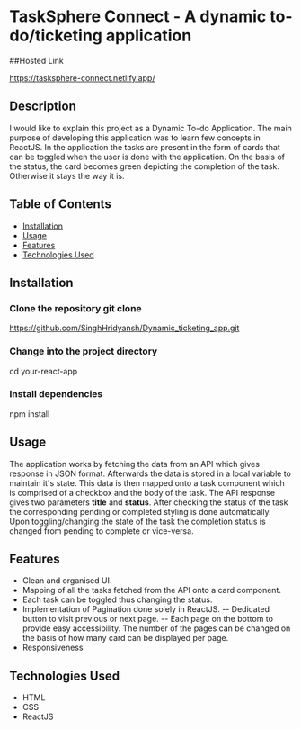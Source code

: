 # TaskSphere Connect - A dynamic to-do/ticketing application

##Hosted Link

https://tasksphere-connect.netlify.app/

## Description

I would like to explain this project as a Dynamic To-do Application. The main purpose of developing this application was to learn few concepts in ReactJS. In the application the tasks are present in the form of cards that can be toggled when the user is done with the application. On the basis of the status, the card becomes green depicting the completion of the task. Otherwise it stays the way it is.

## Table of Contents

- [Installation](#installation)
- [Usage](#usage)
- [Features](#features)
- [Technologies Used](#technologies-used)

## Installation

### Clone the repository git clone

https://github.com/SinghHridyansh/Dynamic_ticketing_app.git

### Change into the project directory

cd your-react-app

### Install dependencies

npm install

## Usage

The application works by fetching the data from an API which gives response in JSON format. Afterwards the data is stored in a local variable to maintain it's state. This data is then mapped onto a task component which is comprised of a checkbox and the body of the task.
The API response gives two parameters **title** and **status**. After checking the status of the task the corresponding pending or completed styling is done automatically.
Upon toggling/changing the state of the task the completion status is changed from pending to complete or vice-versa.

## Features

- Clean and organised UI.
- Mapping of all the tasks fetched from the API onto a card component.
- Each task can be toggled thus changing the status.
- Implementation of Pagination done solely in ReactJS.
  -- Dedicated button to visit previous or next page.
  -- Each page on the bottom to provide easy accessibility. The number of the pages can be changed on the basis of how many card can be displayed per page.
- Responsiveness

## Technologies Used

- HTML
- CSS
- ReactJS
